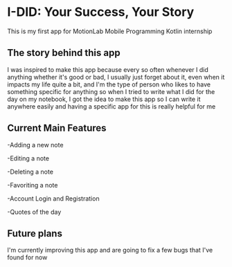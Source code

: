 # I-DID: Your Success, Your Story

This is my first app for MotionLab Mobile Programming Kotlin internship

## The story behind this app
I was inspired to make this app because every so often whenever I did anything whether it's good or bad, I usually just forget about it, even when it impacts my life quite a bit, and I'm the type of person who likes to have something specific for anything so when I tried to write what I did for the day on my notebook, I got the idea to make this app so I can write it anywhere easily and having a specific app for this is really helpful for me

## Current Main Features
-Adding a new note

-Editing a note

-Deleting a note

-Favoriting a note

-Account Login and Registration

-Quotes of the day

## Future plans
I'm currently improving this app and are going to fix a few bugs that I've found for now
